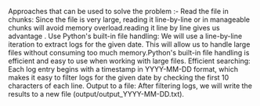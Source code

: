 Approaches that can be used to solve the problem :-
Read the file in chunks: Since the file is very large, reading it line-by-line or in manageable chunks will avoid memory overload.reading it line by line gives us advantage .
Use Python's built-in file handling: We will use a line-by-line iteration to extract logs for the given date. This will allow us to handle large files without consuming too much memory.Python's built-in file handling is efficient and easy to use when working with large files.
Efficient searching: Each log entry begins with a timestamp in YYYY-MM-DD format, which makes it easy to filter logs for the given date by checking the first 10 characters of each line.
Output to a file: After filtering logs, we will write the results to a new file (output/output_YYYY-MM-DD.txt).
